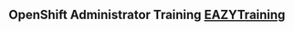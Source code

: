 ## OpenShift Administrator Training [EAZYTraining](https://eazytraining.fr/cours/openshift-4-deployez-et-administrer-un-cluster-de-debutant-a-expert/)
